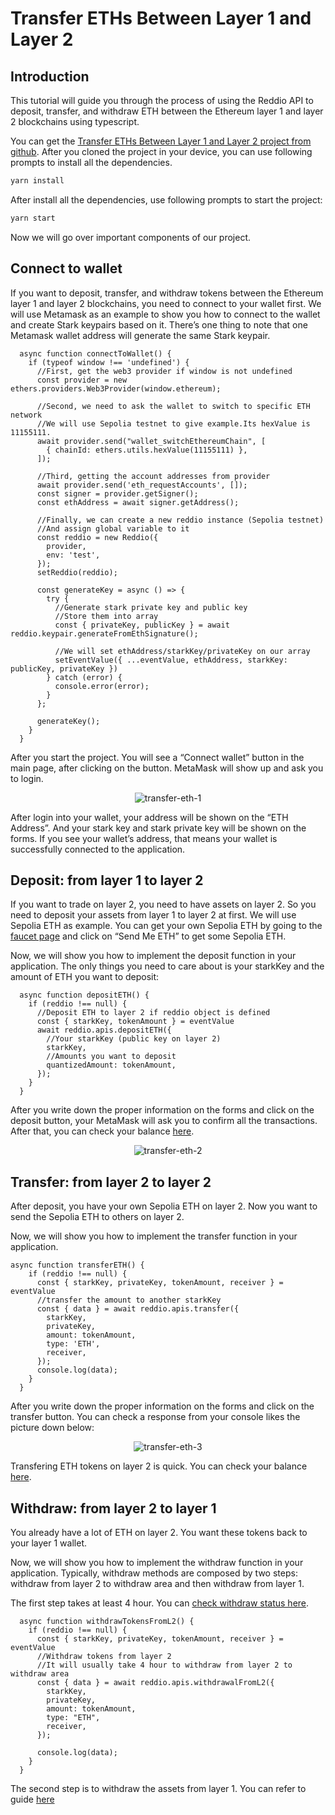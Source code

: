 # Transfer ETHs Between Layer 1 and Layer 2

## Introduction

This tutorial will guide you through the process of using the Reddio API to deposit, transfer, and withdraw ETH between the Ethereum layer 1 and layer 2 blockchains using typescript.

You can get the [Transfer ETHs Between Layer 1 and Layer 2 project from github](https://github.com/reddio-com/Tutorial-Examples/blob/master/ETH-transfer-tutorial-example/src/pages/index.tsx). After you cloned the project in your device, you can use following prompts to install all the dependencies.

```bash
yarn install
```

After install all the dependencies, use  following prompts to start the project:

```bash
yarn start
```

Now we will go over important components of our project.

## Connect to wallet

If you want to deposit, transfer, and withdraw tokens between the Ethereum layer 1 and layer 2 blockchains, you need to connect to your wallet first. We will use Metamask as an example to show you how to connect to the wallet and create Stark keypairs based on it. There’s one thing to note that one Metamask wallet address will generate the same Stark keypair. 

```tsx
  async function connectToWallet() {
    if (typeof window !== 'undefined') {
      //First, get the web3 provider if window is not undefined
      const provider = new ethers.providers.Web3Provider(window.ethereum);

      //Second, we need to ask the wallet to switch to specific ETH network
      //We will use Sepolia testnet to give example.Its hexValue is 11155111.
      await provider.send("wallet_switchEthereumChain", [
        { chainId: ethers.utils.hexValue(11155111) },
      ]);

      //Third, getting the account addresses from provider
      await provider.send('eth_requestAccounts', []);
      const signer = provider.getSigner();
      const ethAddress = await signer.getAddress();

      //Finally, we can create a new reddio instance (Sepolia testnet) 
      //And assign global variable to it
      const reddio = new Reddio({
        provider,
        env: 'test',
      });
      setReddio(reddio);

      const generateKey = async () => {
        try {
          //Generate stark private key and public key 
          //Store them into array
          const { privateKey, publicKey } = await reddio.keypair.generateFromEthSignature();

          //We will set ethAddress/starkKey/privateKey on our array
          setEventValue({ ...eventValue, ethAddress, starkKey: publicKey, privateKey })
        } catch (error) {
          console.error(error);
        }
      };

      generateKey();
    }
  }
```

After you start the project. You will see a “Connect wallet” button in the main page, after clicking on the button. MetaMask will show up and ask you to login. 

<p align="center">
  <img src="/transfer-eth-1.png" alt="transfer-eth-1"/>
</p>

After login into your wallet, your address will be shown on the “ETH Address”. And your stark key and stark private key will be shown on the forms. If you see your wallet’s address, that means your wallet is successfully connected to the application.

## Deposit: from layer 1 to layer 2

If you want to trade on layer 2, you need to have assets on layer 2. So you need to deposit your assets from layer 1 to layer 2 at first. We will use Sepolia ETH as example. You can get your own Sepolia ETH by going to the [faucet page](https://sepoliafaucet.com/) and click on “Send Me ETH” to get some Sepolia ETH.

Now, we will show you how to implement the deposit function in your application. The only things you need to care about is your starkKey and the amount of ETH you want to deposit:

```tsx
  async function depositETH() {
    if (reddio !== null) {
      //Deposit ETH to layer 2 if reddio object is defined
      const { starkKey, tokenAmount } = eventValue
      await reddio.apis.depositETH({
        //Your starkKey (public key on layer 2)
        starkKey,
        //Amounts you want to deposit
        quantizedAmount: tokenAmount,
      });
    }
  }
```

After you write down the proper information on the forms and click on the deposit button, your MetaMask will ask you to confirm all the transactions. After that, you can check your balance [here](/guide/getting-started/check-your-eth-erc20-nft-balance).

<p align="center">
  <img src="/transfer-eth-2.png" alt="transfer-eth-2"/>
</p>

## Transfer: from layer 2 to layer 2

After deposit, you have your own Sepolia ETH on layer 2. Now you want to send the Sepolia ETH to others on layer 2. 

Now, we will show you how to implement the transfer function in your application.

```tsx
async function transferETH() {
    if (reddio !== null) {
      const { starkKey, privateKey, tokenAmount, receiver } = eventValue
      //transfer the amount to another starkKey
      const { data } = await reddio.apis.transfer({
        starkKey,
        privateKey,
        amount: tokenAmount,
        type: 'ETH',
        receiver,
      });
      console.log(data);
    }
  }
```

After you write down the proper information on the forms and click on the transfer button. You can check a response from your console likes the picture down below:

<p align="center">
  <img src="/transfer-eth-3.png" alt="transfer-eth-3"/>
</p>


Transfering ETH tokens on layer 2 is quick. You can check your balance [here](/guide/getting-started/check-your-eth-erc20-nft-balance).

## Withdraw: from layer 2 to layer 1

You already have a lot of ETH on layer 2. You want these tokens back to your layer 1 wallet. 

Now, we will show you how to implement the withdraw function in your application. Typically, withdraw methods are composed by two steps: withdraw from layer 2 to withdraw area and then withdraw from layer 1.

The first step takes at least 4 hour. You can [check withdraw status here](https://docs.reddio.com/guide/api-reference/withdraw.html#withdrawal-status).

```tsx
  async function withdrawTokensFromL2() {
    if (reddio !== null) {
      const { starkKey, privateKey, tokenAmount, receiver } = eventValue
      //Withdraw tokens from layer 2
      //It will usually take 4 hour to withdraw from layer 2 to withdraw area
      const { data } = await reddio.apis.withdrawalFromL2({
        starkKey,
        privateKey,
        amount: tokenAmount,
        type: "ETH",
        receiver,
      });

      console.log(data);
    }
  }
```
The second step is to withdraw the assets from layer 1. You can refer to guide [here](https://docs.reddio.com/guide/SDKs/jssdk-reference/withdraw.html#withdrawalfroml1)